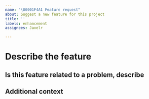 ```yaml
---
name: "\U0001F4A1 Feature request"
about: Suggest a new feature for this project
title: ''
labels: enhancement
assignees: Jaxelr

---
```


# Describe the feature

<!-- A description of what the requested feature should be -->

## Is this feature related to a problem, describe

<!-- Please indicate the specific scenario where this feature would help -->

## Additional context

<!-- Add any other context or screenshots about the feature request here -->
